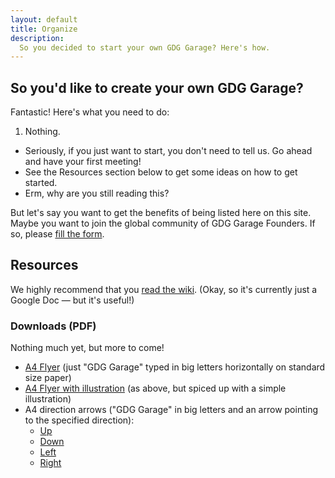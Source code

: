 ```yaml
---
layout: default
title: Organize
description: 
  So you decided to start your own GDG Garage? Here's how.
---
```


## So you'd like to create your own GDG Garage?

<span class="c1">Fantastic!</span> Here's what you need to do:

1. <span class="c2">Nothing.</span>
  * Seriously, if you just want to start, you don't need to tell us. 
    Go ahead and have your first meeting!
  * See the Resources section below to get some ideas on how
    to get started.
  * Erm, why are you still reading this?

But let's say you want to get the <span class="c3">benefits</span> of
being listed here on this site. Maybe you want to join the <span
class="c4">global community</span> of GDG Garage Founders. If so, please [fill the form](https://docs.google.com/forms/d/1Q_oTlubKK12geWENsNXs4q3GvES2W4gmG9lQ1eMRJ_k/viewform).

## Resources

We highly recommend that you [read the wiki](https://docs.google.com/document/d/1ugJdFem1w5WHhZn_-mVlBGN0Hs9TITPUInrr6W4yKu8/edit). (Okay, so it's currently just a Google Doc &mdash; but it's useful!)

### Downloads (PDF)

Nothing much yet, but more to come!

* [A4 Flyer](/downloads/gdg-garage-flyer.pdf) (just "GDG Garage" typed in big letters horizontally on standard size paper)
* [A4 Flyer with illustration](/downloads/gdg-garage-flyer-illustration.pdf) (as above, but spiced up with a simple illustration)
* A4 direction arrows ("GDG Garage" in big letters and an arrow pointing to the specified direction):
  * [Up](/downloads/gdg-garage-flyer-up.pdf)
  * [Down](/downloads/gdg-garage-flyer-down.pdf)
  * [Left](/downloads/gdg-garage-flyer-left.pdf)
  * [Right](/downloads/gdg-garage-flyer-right.pdf)


